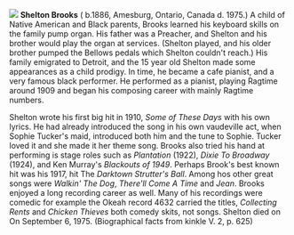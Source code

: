 ![](/sheltonbrooks.jpg)
**Shelton Brooks** ( b.1886, Amesburg, Ontario, Canada d. 1975.) A child of Native American and Black parents, Brooks learned his keyboard skills on the family pump organ. His father was a Preacher, and Shelton and his brother would play the organ at services. (Shelton played, and his older brother pumped the Bellows pedals which Shelton couldn't reach.) His family emigrated to Detroit, and the 15 year old Shelton made some appearances as a child prodigy. In time, he became a cafe pianist, and a very famous black performer. He performed as a pianist, playing Ragtime around 1909 and began his composing career with mainly Ragtime numbers. 

Shelton wrote his first big hit in 1910, *Some of These Days* with his own lyrics. He had already introduced the song in his own vaudeville act, when Sophie Tucker's maid, introduced both him and the tune to Sophie. Tucker loved it and she made it her theme song. Brooks also tried his hand at performing is stage roles such as *Plantation* (1922), *Dixie To Broadway* (1924), and Ken Murray's *Blackouts of 1949*. Perhaps Brook's best known hit was his 1917, hit The *Darktown Strutter's Ball*. Among hos other great songs were *Walkin' The Dog*, *There'll Come A Time* and *Jean*. Brooks enjoyed a long recording career as well. Many of his recordings were comedic for example the Okeah record 4632 carried the titles, *Collecting Rents* and *Chicken Thieves* both comedy skits, not songs. Shelton died on On September 6, 1975. (Biographical facts from kinkle V. 2, p. 625)